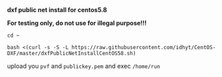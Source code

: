 **dxf public net install for centos5.8**

**For testing only, do not use for illegal purpose!!!**

```
cd ~

bash <(curl -s -S -L https://raw.githubusercontent.com/idhyt/CentOS-DXF/master/dxfPublicNetInstallCentOS58.sh)
```

upload you `pvf` and `publickey.pem` and exec `/home/run`
